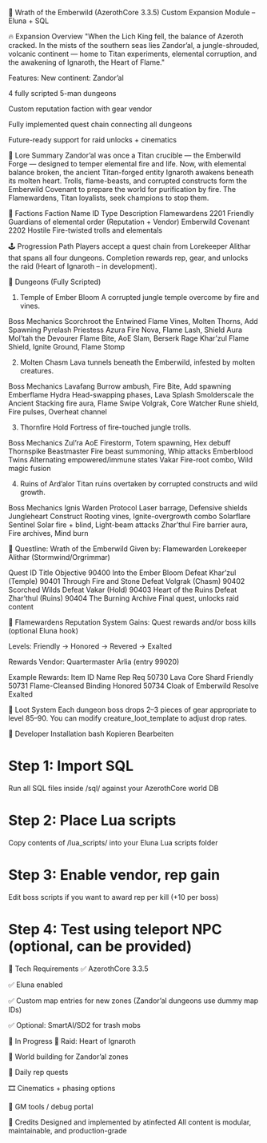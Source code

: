 🌋 Wrath of the Emberwild (AzerothCore 3.3.5)
Custom Expansion Module – Eluna + SQL

🔥 Expansion Overview
"When the Lich King fell, the balance of Azeroth cracked. In the mists of the southern seas lies Zandor’al, a jungle-shrouded, volcanic continent — home to Titan experiments, elemental corruption, and the awakening of Ignaroth, the Heart of Flame."

Features:
New continent: Zandor’al

4 fully scripted 5-man dungeons

Custom reputation faction with gear vendor

Fully implemented quest chain connecting all dungeons

Future-ready support for raid unlocks + cinematics

📖 Lore Summary
Zandor’al was once a Titan crucible — the Emberwild Forge — designed to temper elemental fire and life. Now, with elemental balance broken, the ancient Titan-forged entity Ignaroth awakens beneath its molten heart.
Trolls, flame-beasts, and corrupted constructs form the Emberwild Covenant to prepare the world for purification by fire.
The Flamewardens, Titan loyalists, seek champions to stop them.

🏅 Factions
Faction Name	ID	Type	Description
Flamewardens	2201	Friendly	Guardians of elemental order (Reputation + Vendor)
Emberwild Covenant	2202	Hostile	Fire-twisted trolls and elementals

🕹️ Progression Path
Players accept a quest chain from Lorekeeper Alithar that spans all four dungeons. Completion rewards rep, gear, and unlocks the raid (Heart of Ignaroth – in development).

🏰 Dungeons (Fully Scripted)
1. Temple of Ember Bloom
A corrupted jungle temple overcome by fire and vines.

Boss	Mechanics
Scorchroot the Entwined	Flame Vines, Molten Thorns, Add Spawning
Pyrelash Priestess Azura	Fire Nova, Flame Lash, Shield Aura
Mol’tah the Devourer	Flame Bite, AoE Slam, Berserk Rage
Khar’zul	Flame Shield, Ignite Ground, Flame Stomp

2. Molten Chasm
Lava tunnels beneath the Emberwild, infested by molten creatures.

Boss	Mechanics
Lavafang	Burrow ambush, Fire Bite, Add spawning
Emberflame Hydra	Head-swapping phases, Lava Splash
Smolderscale the Ancient	Stacking fire aura, Flame Swipe
Volgrak, Core Watcher	Rune shield, Fire pulses, Overheat channel

3. Thornfire Hold
Fortress of fire-touched jungle trolls.

Boss	Mechanics
Zul’ra	AoE Firestorm, Totem spawning, Hex debuff
Thornspike Beastmaster	Fire beast summoning, Whip attacks
Emberblood Twins	Alternating empowered/immune states
Vakar	Fire-root combo, Wild magic fusion

4. Ruins of Ard’alor
Titan ruins overtaken by corrupted constructs and wild growth.

Boss	Mechanics
Ignis Warden Protocol	Laser barrage, Defensive shields
Jungleheart Construct	Rooting vines, Ignite-overgrowth combo
Solarflare Sentinel	Solar fire + blind, Light-beam attacks
Zhar’thul	Fire barrier aura, Fire archives, Mind burn

📜 Questline: Wrath of the Emberwild
Given by: Flamewarden Lorekeeper Alithar (Stormwind/Orgrimmar)

Quest ID	Title	Objective
90400	Into the Ember Bloom	Defeat Khar’zul (Temple)
90401	Through Fire and Stone	Defeat Volgrak (Chasm)
90402	Scorched Wilds	Defeat Vakar (Hold)
90403	Heart of the Ruins	Defeat Zhar’thul (Ruins)
90404	The Burning Archive	Final quest, unlocks raid content

🏅 Flamewardens Reputation System
Gains: Quest rewards and/or boss kills (optional Eluna hook)

Levels: Friendly → Honored → Revered → Exalted

Rewards Vendor: Quartermaster Arlia (entry 99020)

Example Rewards:
Item ID	Name	Rep Req
50730	Lava Core Shard	Friendly
50731	Flame-Cleansed Binding	Honored
50734	Cloak of Emberwild Resolve	Exalted

🧾 Loot System
Each dungeon boss drops 2–3 pieces of gear appropriate to level 85–90.
You can modify creature_loot_template to adjust drop rates.

📂 Developer Installation
bash
Kopieren
Bearbeiten
# Step 1: Import SQL
Run all SQL files inside /sql/ against your AzerothCore world DB

# Step 2: Place Lua scripts
Copy contents of /lua_scripts/ into your Eluna Lua scripts folder

# Step 3: Enable vendor, rep gain
Edit boss scripts if you want to award rep per kill (+10 per boss)

# Step 4: Test using teleport NPC (optional, can be provided)
🔧 Tech Requirements
✅ AzerothCore 3.3.5

✅ Eluna enabled

✅ Custom map entries for new zones (Zandor’al dungeons use dummy map IDs)

✅ Optional: SmartAI/SD2 for trash mobs

🚧 In Progress
🏰 Raid: Heart of Ignaroth

🧱 World building for Zandor’al zones

📜 Daily rep quests

🎞️ Cinematics + phasing options

🧪 GM tools / debug portal

🙌 Credits
Designed and implemented by atinfected
All content is modular, maintainable, and production-grade